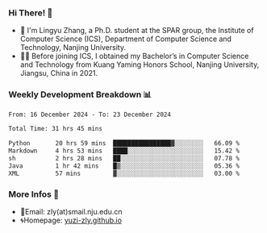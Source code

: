 ### Hi There! 👋 
- 🐳 I'm Lingyu Zhang, a Ph.D. student at the SPAR group, the Institute of Computer Science (ICS), Department of Computer Science and Technology, Nanjing University.
- 🧑‍🎓 Before joining ICS, I obtained my Bachelor’s in Computer Science and Technology from Kuang Yaming Honors School, Nanjing University, Jiangsu, China in 2021.

### Weekly Development Breakdown :bar_chart:

<!--START_SECTION:waka-->

```txt
From: 16 December 2024 - To: 23 December 2024

Total Time: 31 hrs 45 mins

Python       20 hrs 59 mins  ████████████████▓░░░░░░░░   66.09 %
Markdown     4 hrs 53 mins   ████░░░░░░░░░░░░░░░░░░░░░   15.42 %
sh           2 hrs 28 mins   ██░░░░░░░░░░░░░░░░░░░░░░░   07.78 %
Java         1 hr 42 mins    █▒░░░░░░░░░░░░░░░░░░░░░░░   05.36 %
XML          57 mins         ▓░░░░░░░░░░░░░░░░░░░░░░░░   03.00 %
```

<!--END_SECTION:waka-->

<!--
### Github Contributions :octocat:

![](https://raw.githubusercontent.com/yuzi-zly/yuzi-zly/output/github-contribution-grid-snake.svg)              
-->

### More Infos 📖

- 📧Email: zly(at)smail.nju.edu.cn
- 🌀Homepage: [yuzi-zly.github.io](https://yuzi-zly.github.io/)
